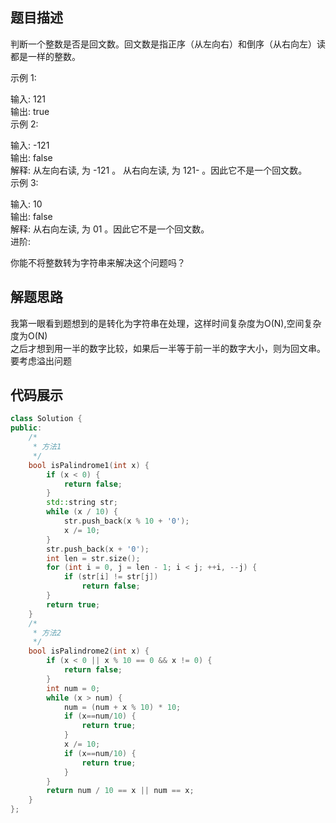 ## 题目描述
判断一个整数是否是回文数。回文数是指正序（从左向右）和倒序（从右向左）读都是一样的整数。

示例 1:

输入: 121  
输出: true  
示例 2:

输入: -121  
输出: false  
解释: 从左向右读, 为 -121 。 从右向左读, 为 121- 。因此它不是一个回文数。  
示例 3:

输入: 10  
输出: false  
解释: 从右向左读, 为 01 。因此它不是一个回文数。  
进阶:

你能不将整数转为字符串来解决这个问题吗？
## 解题思路
我第一眼看到题想到的是转化为字符串在处理，这样时间复杂度为O(N),空间复杂度为O(N)  
之后才想到用一半的数字比较，如果后一半等于前一半的数字大小，则为回文串。要考虑溢出问题

## 代码展示
```cpp
class Solution {
public:
    /*
     * 方法1
     */
    bool isPalindrome1(int x) {
        if (x < 0) {
            return false;
        }
        std::string str;
        while (x / 10) {
            str.push_back(x % 10 + '0');
            x /= 10;
        }
        str.push_back(x + '0');
        int len = str.size();
        for (int i = 0, j = len - 1; i < j; ++i, --j) {
            if (str[i] != str[j])
                return false;
        }
        return true;
    }
    /*
     * 方法2
     */
    bool isPalindrome2(int x) {
        if (x < 0 || x % 10 == 0 && x != 0) {
            return false;
        }
        int num = 0;
        while (x > num) {
            num = (num + x % 10) * 10;
            if (x==num/10) {
                return true;
            }
            x /= 10;
            if (x==num/10) {
                return true;
            }
        }
        return num / 10 == x || num == x;
    }
};

```